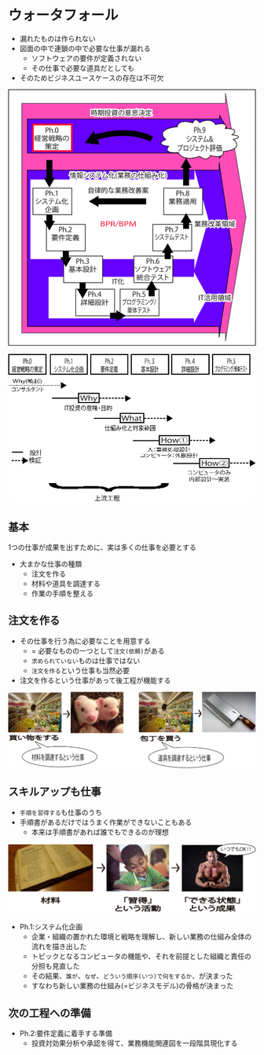 # ウォータフォール

* 漏れたものは作られない
* 図面の中で連鎖の中で必要な仕事が漏れる
    * ソフトウェアの要件が定義されない
    * その仕事で必要な道具だとしても
* そのためビジネスユースケースの存在は不可欠

![waterfall_00](image/waterfall_00.gif)

![why_what_how](image/why_what_how.gif)

## 基本

1つの仕事が成果を出すために、実は多くの仕事を必要とする

* 大まかな仕事の種類
    * 注文を作る
    * 材料や道具を調達する
    * 作業の手順を整える

## 注文を作る

* その仕事を行う為に必要なことを用意する
    * = 必要なものの一つとして`注文(依頼)`がある
    * `求められていない`ものは仕事ではない
    * `注文を作る`という仕事も当然必要
* 注文を作るという仕事があって後工程が機能する

![work_00](image/work_00.png)

## スキルアップも仕事

* `手順を習得する`も仕事のうち
* 手順書があるだけではうまく作業ができないこともある
    * 本来は手順書があれば誰でもできるのが理想

![work_01](image/work_01.png)

* Ph.1:システム化企画
    * 企業・組織の置かれた環境と戦略を理解し、新しい業務の仕組み全体の流れを描き出した
    * トピックとなるコンピュータの機能や、それを前提とした組織と責任の分担も見直した
    * その結果、`誰が`、`なぜ`、`どういう順序(いつ)で何をするか`、が決まった
    * すなわち新しい業務の仕組み(=ビジネスモデル)の骨格が決まった

## 次の工程への準備

* Ph.2:要件定義に着手する準備
    * 投資対効果分析や承認を得て、業務機能関連図を一段階具現化する
